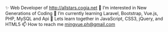 ✨ Web Developer of http://allstars.cogia.net
👀 I’m interested in New Generations of Coding
🌱 I’m currently learning Laravel, Bootstrap, Vue.js, PHP, MySQL and Api
💬 Lets learn together in JavaScript, CSS3, jQuery, and HTML5
📫 How to reach me mingyue.ph@gmail.com

<!---
yuehofficial/yuehofficial is a ✨ special ✨ repository because its `README.md` (this file) appears on your GitHub profile.
You can click the Preview link to take a look at your changes.
--->

